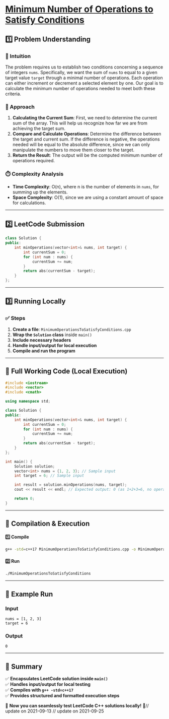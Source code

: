 # **[Minimum Number of Operations to Satisfy Conditions](https://leetcode.com/problems/minimum-number-of-operations-to-satisfy-conditions/description/)**  

## **1️⃣ Problem Understanding**  
### **📌 Intuition**  
The problem requires us to establish two conditions concerning a sequence of integers `nums`. Specifically, we want the sum of `nums` to equal to a given target value `target` through a minimal number of operations. Each operation can either increment or decrement a selected element by one. Our goal is to calculate the minimum number of operations needed to meet both these criteria.

### **🚀 Approach**  
1. **Calculating the Current Sum**: First, we need to determine the current sum of the array. This will help us recognize how far we are from achieving the target sum.  
2. **Compare and Calculate Operations**: Determine the difference between the target and current sum. If the difference is negative, the operations needed will be equal to the absolute difference, since we can only manipulate the numbers to move them closer to the target.
3. **Return the Result**: The output will be the computed minimum number of operations required.

### **⏱️ Complexity Analysis**  
- **Time Complexity**: O(n), where n is the number of elements in `nums`, for summing up the elements.  
- **Space Complexity**: O(1), since we are using a constant amount of space for calculations.

---  

## **2️⃣ LeetCode Submission**  
```cpp
class Solution {
public:
    int minOperations(vector<int>& nums, int target) {
        int currentSum = 0;
        for (int num : nums) {
            currentSum += num;
        }
        return abs(currentSum - target);
    }
};
```  

---  

## **3️⃣ Running Locally**  
### **✅ Steps**  
1. **Create a file**: `MinimumOperationsToSatisfyConditions.cpp`  
2. **Wrap the `Solution` class** inside `main()`  
3. **Include necessary headers**  
4. **Handle input/output for local execution**  
5. **Compile and run the program**  

---  

## **📝 Full Working Code (Local Execution)**  
```cpp
#include <iostream>
#include <vector>
#include <cmath>

using namespace std;

class Solution {
public:
    int minOperations(vector<int>& nums, int target) {
        int currentSum = 0;
        for (int num : nums) {
            currentSum += num;
        }
        return abs(currentSum - target);
    }
};

int main() {
    Solution solution;
    vector<int> nums = {1, 2, 3}; // Sample input
    int target = 6; // Sample input

    int result = solution.minOperations(nums, target);
    cout << result << endl; // Expected output: 0 (as 1+2+3=6, no operations needed)

    return 0;
}
```  

---  

## **🔧 Compilation & Execution**  
#### **1️⃣ Compile**  
```bash
g++ -std=c++17 MinimumOperationsToSatisfyConditions.cpp -o MinimumOperationsToSatisfyConditions
```  

#### **2️⃣ Run**  
```bash
./MinimumOperationsToSatisfyConditions
```  

---  

## **🎯 Example Run**  
### **Input**  
```
nums = [1, 2, 3]
target = 6
```  
### **Output**  
```
0
```  

---  

## **📌 Summary**  
✅ **Encapsulates LeetCode solution inside `main()`**  
✅ **Handles input/output for local testing**  
✅ **Compiles with `g++ -std=c++17`**  
✅ **Provides structured and formatted execution steps**  

🚀 **Now you can seamlessly test LeetCode C++ solutions locally!** 🚀// update on 2021-09-13
// update on 2021-09-25
